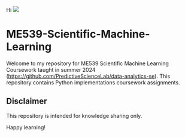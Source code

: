 Hi ![](https://user-images.githubusercontent.com/18350557/176309783-0785949b-9127-417c-8b55-ab5a4333674e.gif)

#  ME539-Scientific-Machine-Learning
Welcome to my repository for ME539 Scientific Machine Learning Coursework taught in summer 2024 (https://github.com/PredictiveScienceLab/data-analytics-se). This repository contains Python implementations coursework assignments.

## Disclaimer

This repository is intended for knowledge sharing only. 

Happy learning!



